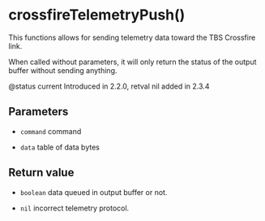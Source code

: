 # crossfireTelemetryPush()



This functions allows for sending telemetry data toward the TBS Crossfire link.

When called without parameters, it will only return the status of the output buffer without sending anything.

@status current Introduced in 2.2.0, retval nil added in 2.3.4


## Parameters

* `command` command

* `data` table of data bytes



## Return value

* `boolean`  data queued in output buffer or not.

* `nil`      incorrect telemetry protocol.



